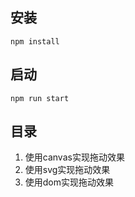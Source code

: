 
## 安装
```
npm install
```

## 启动
```
npm run start
```

## 目录

1. 使用canvas实现拖动效果
2. 使用svg实现拖动效果
3. 使用dom实现拖动效果

